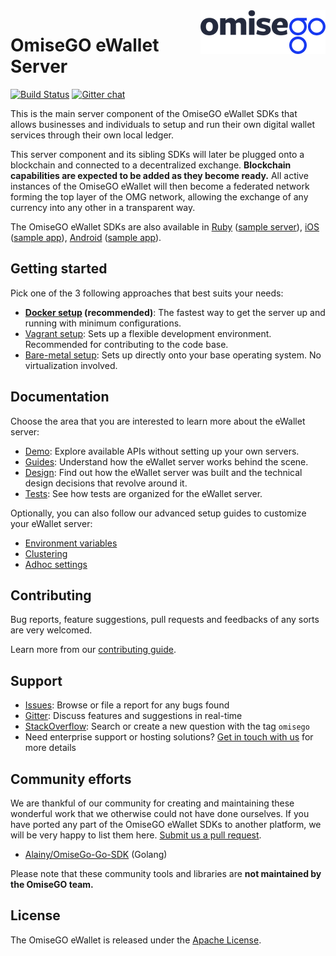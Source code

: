 <img src="assets/logo.png" align="right" />

# OmiseGO eWallet Server

[![Build Status](https://jenkins.omisego.io/buildStatus/icon?job=omisego/ewallet/master)](https://jenkins.omisego.io/blue/organizations/jenkins/omisego%2Fewallet/activity?branch=master) [![Gitter chat](https://badges.gitter.im/omisego/ewallet.png)](https://gitter.im/omisego/ewallet)

This is the main server component of the OmiseGO eWallet SDKs that allows businesses and individuals to setup and run their own digital wallet services through their own local ledger.

This server component and its sibling SDKs will later be plugged onto a blockchain and connected to a decentralized exchange. **Blockchain capabilities are expected to be added as they become ready.** All active instances of the OmiseGO eWallet will then become a federated network forming the top layer of the OMG network, allowing the exchange of any currency into any other in a transparent way.

The OmiseGO eWallet SDKs are also available in [Ruby](https://github.com/omisego/ruby-sdk) ([sample server](https://github.com/omisego/sample-server)), [iOS](https://github.com/omisego/ios-sdk) ([sample app](https://github.com/omisego/sample-ios)), [Android](https://github.com/omisego/android-sdk) ([sample app](https://github.com/omisego/sample-android)).

## Getting started

Pick one of the 3 following approaches that best suits your needs:

- **[Docker setup](docs/setup/docker.md) (recommended)**: The fastest way to get the server up and running with minimum configurations.
- [Vagrant setup](docs/setup/vagrant.md): Sets up a flexible development environment. Recommended for contributing to the code base.
- [Bare-metal setup](docs/setup/bare_metal.md): Sets up directly onto your base operating system. No virtualization involved.

## Documentation

Choose the area that you are interested to learn more about the eWallet server:

- [Demo](docs/demo.md): Explore available APIs without setting up your own servers.
- [Guides](docs/guides/guides.md): Understand how the eWallet server works behind the scene.
- [Design](docs/design/design.md): Find out how the eWallet server was built and the technical design decisions that revolve around it.
- [Tests](docs/tests/tests.md): See how tests are organized for the eWallet server.

Optionally, you can also follow our advanced setup guides to customize your eWallet server:

- [Environment variables](docs/setup/advanced/env.md)
- [Clustering](docs/setup/advanced/clustering.md)
- [Adhoc settings](docs/setup/adhoc/)

## Contributing

Bug reports, feature suggestions, pull requests and feedbacks of any sorts are very welcomed.

Learn more from our [contributing guide](.github/CONTRIBUTING.md).

## Support

- [Issues](https://github.com/omisego/ewallet/issues): Browse or file a report for any bugs found
- [Gitter](https://gitter.im/omisego/ewallet): Discuss features and suggestions in real-time
- [StackOverflow](https://stackoverflow.com/questions/tagged/omisego): Search or create a new question with the tag `omisego`
- Need enterprise support or hosting solutions? [Get in touch with us](mailto:thibault@omisego.co) for more details

## Community efforts

We are thankful of our community for creating and maintaining these wonderful work that we otherwise could not have done ourselves. If you have ported any part of the OmiseGO eWallet SDKs to another platform, we will be very happy to list them here. [Submit us a pull request](pulls).

- [Alainy/OmiseGo-Go-SDK](https://github.com/Alainy/OmiseGo-Go-SDK) (Golang)

Please note that these community tools and libraries are **not maintained by the OmiseGO team.**

## License

The OmiseGO eWallet is released under the [Apache License](https://www.apache.org/licenses/LICENSE-2.0).
